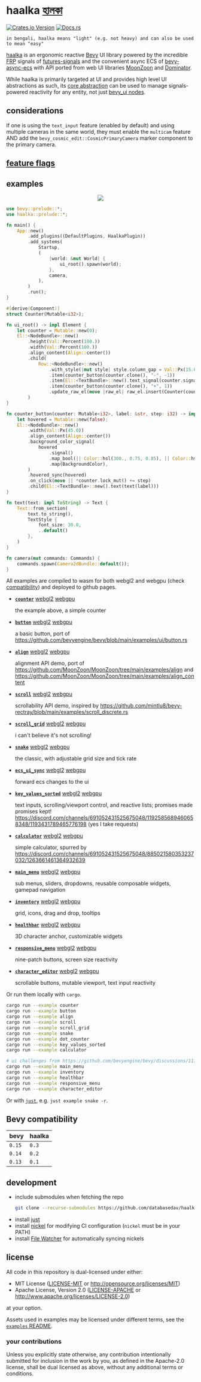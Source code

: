 # haalka [হালকা](https://translate.google.com/?sl=bn&tl=en&text=%E0%A6%B9%E0%A6%BE%E0%A6%B2%E0%A6%95%E0%A6%BE&op=translate)

[![Crates.io Version](https://img.shields.io/crates/v/haalka?style=for-the-badge)](https://crates.io/crates/haalka)
[![Docs.rs](https://img.shields.io/docsrs/haalka?style=for-the-badge)](https://docs.rs/haalka)

```text
in bengali, haalka means "light" (e.g. not heavy) and can also be used to mean "easy"
```

[haalka](https://github.com/databasedav/haalka) is an ergonomic reactive [Bevy](https://github.com/bevyengine/bevy) UI library powered by the incredible [FRP](https://en.wikipedia.org/wiki/Functional_reactive_programming) signals of [futures-signals](https://github.com/Pauan/rust-signals) and the convenient async ECS of [bevy-async-ecs](https://github.com/dlom/bevy-async-ecs) with API ported from web UI libraries [MoonZoon](https://github.com/MoonZoon/MoonZoon) and [Dominator](https://github.com/Pauan/rust-dominator).

While haalka is primarily targeted at UI and provides high level UI abstractions as such, its [core abstraction](https://docs.rs/haalka/latest/haalka/struct.RawHaalkaEl.html) can be used to manage signals-powered reactivity for any entity, not just [bevy_ui nodes](https://github.com/bevyengine/bevy/blob/main/crates/bevy_ui/src/node_bundles.rs).

## considerations
If one is using the `text_input` feature (enabled by default) and using multiple cameras in the same world, they must enable the `multicam` feature AND add the `bevy_cosmic_edit::CosmicPrimaryCamera` marker component to the primary camera.

## [feature flags](https://docs.rs/haalka/latest/haalka/#feature-flags-1)

## examples
<p align="center">
  <img src="https://raw.githubusercontent.com/databasedav/haalka/main/docs/static/counter.gif">
</p>

```rust no_run
use bevy::prelude::*;
use haalka::prelude::*;

fn main() {
    App::new()
        .add_plugins((DefaultPlugins, HaalkaPlugin))
        .add_systems(
            Startup,
            (
                |world: &mut World| {
                    ui_root().spawn(world);
                },
                camera,
            ),
        )
        .run();
}

#[derive(Component)]
struct Counter(Mutable<i32>);

fn ui_root() -> impl Element {
    let counter = Mutable::new(0);
    El::<NodeBundle>::new()
        .height(Val::Percent(100.))
        .width(Val::Percent(100.))
        .align_content(Align::center())
        .child(
            Row::<NodeBundle>::new()
                .with_style(|mut style| style.column_gap = Val::Px(15.0))
                .item(counter_button(counter.clone(), "-", -1))
                .item(El::<TextBundle>::new().text_signal(counter.signal().map(text)))
                .item(counter_button(counter.clone(), "+", 1))
                .update_raw_el(move |raw_el| raw_el.insert(Counter(counter))),
        )
}

fn counter_button(counter: Mutable<i32>, label: &str, step: i32) -> impl Element {
    let hovered = Mutable::new(false);
    El::<NodeBundle>::new()
        .width(Val::Px(45.0))
        .align_content(Align::center())
        .background_color_signal(
            hovered
                .signal()
                .map_bool(|| Color::hsl(300., 0.75, 0.85), || Color::hsl(300., 0.75, 0.75))
                .map(BackgroundColor),
        )
        .hovered_sync(hovered)
        .on_click(move || *counter.lock_mut() += step)
        .child(El::<TextBundle>::new().text(text(label)))
}

fn text(text: impl ToString) -> Text {
    Text::from_section(
        text.to_string(),
        TextStyle {
            font_size: 30.0,
            ..default()
        },
    )
}

fn camera(mut commands: Commands) {
    commands.spawn(Camera2dBundle::default());
}
```

All examples are compiled to wasm for both webgl2 and webgpu (check [compatibility](<https://github.com/gpuweb/gpuweb/wiki/Implementation-Status#implementation-status>)) and deployed to github pages.

- [**`counter`**](https://github.com/databasedav/haalka/blob/main/examples/counter.rs) [webgl2](https://databasedav.github.io/haalka/examples/webgl2/counter/) [webgpu](https://databasedav.github.io/haalka/examples/webgpu/counter/)

    the example above, a simple counter

- [**`button`**](https://github.com/databasedav/haalka/blob/main/examples/button.rs) [webgl2](https://databasedav.github.io/haalka/examples/webgl2/button/) [webgpu](https://databasedav.github.io/haalka/examples/webgpu/button/)

    a basic button, port of <https://github.com/bevyengine/bevy/blob/main/examples/ui/button.rs>

- [**`align`**](https://github.com/databasedav/haalka/blob/main/examples/align.rs) [webgl2](https://databasedav.github.io/haalka/examples/webgl2/align/) [webgpu](https://databasedav.github.io/haalka/examples/webgpu/align/)

    alignment API demo, port of <https://github.com/MoonZoon/MoonZoon/tree/main/examples/align> and <https://github.com/MoonZoon/MoonZoon/tree/main/examples/align_content>

- [**`scroll`**](https://github.com/databasedav/haalka/blob/main/examples/scroll.rs) [webgl2](https://databasedav.github.io/haalka/examples/webgl2/scroll/) [webgpu](https://databasedav.github.io/haalka/examples/webgpu/scroll/)

    scrollability API demo, inspired by <https://github.com/mintlu8/bevy-rectray/blob/main/examples/scroll_discrete.rs>

- [**`scroll_grid`**](https://github.com/databasedav/haalka/blob/main/examples/scroll_grid.rs) [webgl2](https://databasedav.github.io/haalka/examples/webgl2/scroll_grid/) [webgpu](https://databasedav.github.io/haalka/examples/webgpu/scroll_grid/)

    i can't believe it's not scrolling!

- [**`snake`**](https://github.com/databasedav/haalka/blob/main/examples/snake.rs) [webgl2](https://databasedav.github.io/haalka/examples/webgl2/snake/) [webgpu](https://databasedav.github.io/haalka/examples/webgpu/snake/)

    the classic, with adjustable grid size and tick rate

- [**`ecs_ui_sync`**](https://github.com/databasedav/haalka/blob/main/examples/ecs_ui_sync.rs) [webgl2](https://databasedav.github.io/haalka/examples/webgl2/ecs_ui_sync/) [webgpu](https://databasedav.github.io/haalka/examples/webgpu/ecs_ui_sync/)

    forward ecs changes to the ui

- [**`key_values_sorted`**](https://github.com/databasedav/haalka/blob/main/examples/key_values_sorted.rs) [webgl2](https://databasedav.github.io/haalka/examples/webgl2/key_values_sorted/) [webgpu](https://databasedav.github.io/haalka/examples/webgpu/key_values_sorted/)

    text inputs, scrolling/viewport control, and reactive lists; promises made promises kept! <https://discord.com/channels/691052431525675048/1192585689460658348/1193431789465776198> (yes I take requests)

- [**`calculator`**](https://github.com/databasedav/haalka/blob/main/examples/calculator.rs) [webgl2](https://databasedav.github.io/haalka/examples/webgl2/calculator/) [webgpu](https://databasedav.github.io/haalka/examples/webgpu/calculator/)

    simple calculator, spurred by <https://discord.com/channels/691052431525675048/885021580353237032/1263661461364932639>

- [**`main_menu`**](https://github.com/databasedav/haalka/blob/main/examples/main_menu.rs) [webgl2](https://databasedav.github.io/haalka/examples/webgl2/main_menu/) [webgpu](https://databasedav.github.io/haalka/examples/webgpu/main_menu/)

    sub menus, sliders, dropdowns, reusable composable widgets, gamepad navigation

- [**`inventory`**](https://github.com/databasedav/haalka/blob/main/examples/inventory.rs) [webgl2](https://databasedav.github.io/haalka/examples/webgl2/inventory/) [webgpu](https://databasedav.github.io/haalka/examples/webgpu/inventory/)

    grid, icons, drag and drop, tooltips

- [**`healthbar`**](https://github.com/databasedav/haalka/blob/main/examples/healthbar.rs) [webgl2](https://databasedav.github.io/haalka/examples/webgl2/healthbar/) [webgpu](https://databasedav.github.io/haalka/examples/webgpu/healthbar/)

    3D character anchor, customizable widgets

- [**`responsive_menu`**](https://github.com/databasedav/haalka/blob/main/examples/responsive_menu.rs) [webgl2](https://databasedav.github.io/haalka/examples/webgl2/responsive_menu/) [webgpu](https://databasedav.github.io/haalka/examples/webgpu/responsive_menu/)

    nine-patch buttons, screen size reactivity

- [**`character_editor`**](https://github.com/databasedav/haalka/blob/main/examples/character_editor.rs) [webgl2](https://databasedav.github.io/haalka/examples/webgl2/character_editor/) [webgpu](https://databasedav.github.io/haalka/examples/webgpu/character_editor/)

    scrollable buttons, mutable viewport, text input reactivity

Or run them locally with `cargo`.
```bash
cargo run --example counter
cargo run --example button
cargo run --example align
cargo run --example scroll
cargo run --example scroll_grid
cargo run --example snake
cargo run --example dot_counter
cargo run --example key_values_sorted
cargo run --example calculator

# ui challenges from https://github.com/bevyengine/bevy/discussions/11100
cargo run --example main_menu
cargo run --example inventory
cargo run --example healthbar
cargo run --example responsive_menu
cargo run --example character_editor
```
Or with [`just`](https://github.com/casey/just), e.g. `just example snake -r`.

## Bevy compatibility
|bevy|haalka|
|-|-|
|`0.15`|`0.3`|
|`0.14`|`0.2`|
|`0.13`|`0.1`|

## development
- include submodules when fetching the repo
    ```bash
    git clone --recurse-submodules https://github.com/databasedav/haalka.git
    ```
- install [just](https://github.com/casey/just?tab=readme-ov-file#installation)
- install [nickel](https://github.com/tweag/nickel?tab=readme-ov-file#run) for modifying CI configuration (`nickel` must be in your PATH)
- install [File Watcher](https://marketplace.visualstudio.com/items?itemName=appulate.filewatcher) for automatically syncing nickels

## license
All code in this repository is dual-licensed under either:

- MIT License ([LICENSE-MIT](https://github.com/databasedav/haalka/blob/main/LICENSE-MIT) or <http://opensource.org/licenses/MIT>)
- Apache License, Version 2.0 ([LICENSE-APACHE](https://github.com/databasedav/haalka/blob/main/LICENSE-APACHE) or <http://www.apache.org/licenses/LICENSE-2.0>)

at your option.

Assets used in examples may be licensed under different terms, see the [`examples` README](https://github.com/databasedav/haalka/blob/main/examples/README.md).

### your contributions
Unless you explicitly state otherwise, any contribution intentionally submitted for inclusion in the work by you, as defined in the Apache-2.0 license, shall be dual licensed as above, without any additional terms or conditions.
